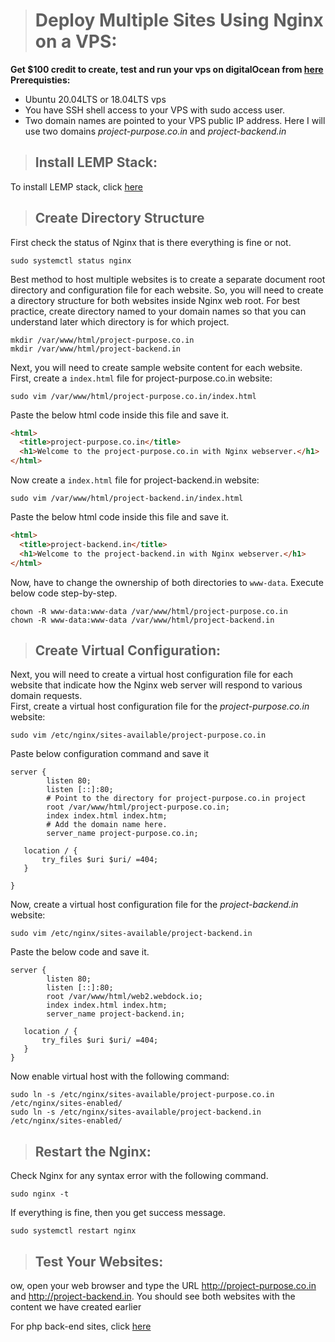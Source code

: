 ># Deploy Multiple Sites Using Nginx on a VPS:
**Get $100 credit to create, test and run your vps on digitalOcean from [here](https://m.do.co/c/dbeec3f48f6f)**
**Prerequisties:**
- Ubuntu 20.04LTS or 18.04LTS vps
- You have SSH shell access to your VPS with sudo access user.
- Two domain names are pointed to your VPS public IP address. Here I will use two domains *project-purpose.co.in* and *project-backend.in*

>## Install LEMP Stack:
To install LEMP stack, click [here](https://gist.github.com/Sayan-Roy-729/8e0ae624d38e7d8f8d66ec66dee1bfbb)

>## Create Directory Structure
First check the status of Nginx that is there everything is fine or not.
```
sudo systemctl status nginx
```
Best method to host multiple websites is to create a separate document root directory and configuration file for each website. So, you will need to create a directory structure for both websites inside Nginx web root. For best practice, create directory named to your domain names so that you can understand later which directory is for which project.
```
mkdir /var/www/html/project-purpose.co.in
mkdir /var/www/html/project-backend.in
```
Next, you will need to create sample website content for each website. First, create a `index.html` file for project-purpose.co.in website:
```
sudo vim /var/www/html/project-purpose.co.in/index.html
```
Paste the below html code inside this file and save it.
```html
<html>
  <title>project-purpose.co.in</title>
  <h1>Welcome to the project-purpose.co.in with Nginx webserver.</h1>
</html>
```
Now create a `index.html` file for project-backend.in website:
```
sudo vim /var/www/html/project-backend.in/index.html
```
Paste the below html code inside this file and save it.
```html
<html>
  <title>project-backend.in</title>
  <h1>Welcome to the project-backend.in with Nginx webserver.</h1>
</html>
```
Now, have to change the ownership of both directories to `www-data`. Execute below code step-by-step.
```
chown -R www-data:www-data /var/www/html/project-purpose.co.in
chown -R www-data:www-data /var/www/html/project-backend.in
```
>## Create Virtual Configuration:
Next, you will need to create a virtual host configuration file for each website that indicate how the Nginx web server will respond to various domain requests.</br>
First, create a virtual host configuration file for the *project-purpose.co.in* website:
```
sudo vim /etc/nginx/sites-available/project-purpose.co.in
```
Paste below configuration command and save it
```nginx
server {
        listen 80;
        listen [::]:80;
        # Point to the directory for project-purpose.co.in project
        root /var/www/html/project-purpose.co.in;
        index index.html index.htm;
        # Add the domain name here. 
        server_name project-purpose.co.in;

   location / {
       try_files $uri $uri/ =404;
   }

}
```
Now, create a virtual host configuration file for the *project-backend.in* website:
```
sudo vim /etc/nginx/sites-available/project-backend.in
```
Paste the below code and save it.
```nginx
server {
        listen 80;
        listen [::]:80;
        root /var/www/html/web2.webdock.io;
        index index.html index.htm;
        server_name project-backend.in;

   location / {
       try_files $uri $uri/ =404;
   }
}
```
Now enable virtual host with the following command:
```
sudo ln -s /etc/nginx/sites-available/project-purpose.co.in /etc/nginx/sites-enabled/
sudo ln -s /etc/nginx/sites-available/project-backend.in /etc/nginx/sites-enabled/
```
>## Restart the Nginx:
Check Nginx for any syntax error with the following command.
```
sudo nginx -t
```
If everything is fine, then you get success message.
```
sudo systemctl restart nginx
```
>## Test Your Websites:
ow, open your web browser and type the URL http://project-purpose.co.in and http://project-backend.in. You should see both websites with the content we have created earlier

For php back-end sites, click [here](https://webdock.io/en/docs/how-guides/shared-hosting-multiple-websites/how-configure-nginx-to-serve-multiple-websites-single-vps)
